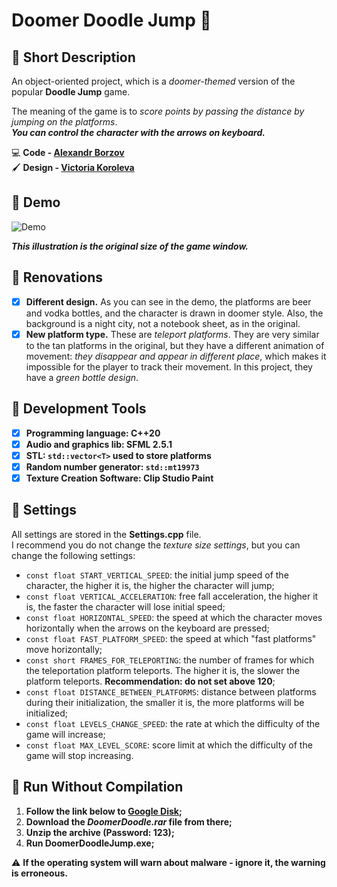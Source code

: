 # Doomer Doodle Jump :night_with_stars:
## :pushpin: Short Description
  An object-oriented project, which is a _doomer-themed_ version of the popular **Doodle Jump** game.
  
  The meaning of the game is to _score points by passing the distance by jumping on the platforms_.<br>
  _**You can control the character with the arrows on keyboard.**_
  
  :computer: **Code - [Alexandr Borzov](https://github.com/Sborzov456)** <br>
  :paintbrush: **Design - [Victoria Koroleva](https://vk.com/vwika_artt)**
## :pushpin: Demo
  
  ![Demo](https://github.com/Sborzov456/doomer-doodle-jump/blob/master/demo/demo.gif)
  
  ***This illustration is the original size of the game window.***
## :pushpin: Renovations
  - [x] **Different design.** As you can see in the demo, the platforms are beer and vodka bottles, and the character is drawn in doomer style. Also, the background is         a night city, not a notebook sheet, as in the original.
  - [x] **New platform type.** These are _teleport platforms_. They are very similar to the tan platforms in the original, but they have a different animation of                 movement: _they disappear and appear in different place_, which makes it impossible for the player to track their movement. In this project, they have a               _green bottle design_.
## :pushpin: Development Tools

  - [x] **Programming language: C++20**
  - [x] **Audio and graphics lib: SFML 2.5.1**
  - [x] **STL: `std::vector<T>` used to store platforms**
  - [x] **Random number generator: `std::mt19973`**
  - [x] **Texture Creation Software: Clip Studio Paint**
  
## :pushpin: Settings

  All settings are stored in the **Settings.cpp** file. <br>
  I recommend you do not change the _texture size settings_, but you can change the following settings:
  * `const float START_VERTICAL_SPEED`: the initial jump speed of the character, the higher it is, the higher the character will jump;
  * `const float VERTICAL_ACCELERATION`: free fall acceleration, the higher it is, the faster the character will lose initial speed;
  * `const float HORIZONTAL_SPEED`: the speed at which the character moves horizontally when the arrows on the keyboard are pressed;
  * `const float FAST_PLATFORM_SPEED`: the speed at which "fast platforms" move horizontally;
  * `const short FRAMES_FOR_TELEPORTING`: the number of frames for which the teleportation platform teleports. The higher it is, the slower the platform teleports.                                               **Recommendation: do not set above 120**;
  * `const float DISTANCE_BETWEEN_PLATFORMS`: distance between platforms during their initialization, the smaller it is, the more platforms will be initialized;
  * `const float LEVELS_CHANGE_SPEED`: the rate at which the difficulty of the game will increase;
  * `const float MAX_LEVEL_SCORE`: score limit at which the difficulty of the game will stop increasing.

## :pushpin: Run Without Сompilation
  1. **Follow the link below to [Google Disk](https://drive.google.com/drive/folders/15RAKZuXRAXLoUJRMtCb7S19sK4udE6dN?usp=sharing);**
  2. **Download the _DoomerDoodle.rar_ file from there;**
  3. **Unzip the archive (Password: 123);**
  4. **Run DoomerDoodleJump.exe;**
  
  :warning: **If the operating system will warn about malware - ignore it, the warning is erroneous.**
